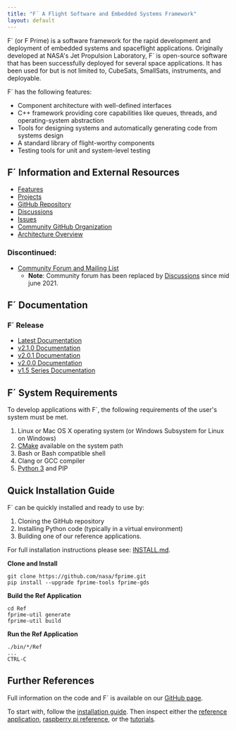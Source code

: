 ```yaml
---
title: "F´ A Flight Software and Embedded Systems Framework"
layout: default
---
```


F´ (or F Prime) is a software framework for the rapid development and deployment of embedded systems and spaceflight applications.
Originally developed at NASA's Jet Propulsion Laboratory, F´ is open-source software that has been successfully deployed
for several space applications. It has been used for but is not limited to, CubeSats, SmallSats, instruments, and
deployable.

F´ has the following features:

- Component architecture with well-defined interfaces
- C++ framework providing core capabilities like queues, threads, and operating-system abstraction
- Tools for designing systems and automatically generating code from systems design
- A standard library of flight-worthy components
- Testing tools for unit and system-level testing

## F´ Information and External Resources

- [Features](./features.md)
- [Projects](./projects.md)
- [GitHub Repository](https://github.com/nasa/fprime)
- [Discussions](https://github.com/nasa/fprime/discussions)
- [Issues](https://github.com/nasa/fprime/issues)
- [Community GitHub Organization](https://github.com/fprime-community)
- [Architecture Overview](./Architecture/FPrimeArchitectureShort.pdf)

### Discontinued:
- [Community Forum and Mailing List](https://groups.google.com/d/forum/fprime-community) 
    - **Note**: Community forum has been replaced by [Discussions](https://github.com/nasa/fprime/discussions) since mid june 2021.

## F´ Documentation

### F´ Release
- [Latest Documentation](./latest.md)
- [v2.1.0 Documentation](https://nasa.github.io/fprime/v2.1.0)
- [v2.0.1 Documentation](https://nasa.github.io/fprime/v2.0.1)
- [v2.0.0 Documentation](https://nasa.github.io/fprime/v2.0.0)
- [v1.5 Series Documentation](https://nasa.github.io/fprime/v1.5)

## F´ System Requirements

To develop applications with F´, the following requirements of the user's system must be met.

1. Linux or Mac OS X operating system (or Windows Subsystem for Linux on Windows)
2. [CMake](https://cmake.org/download/) available on the system path
3. Bash or Bash compatible shell
4. Clang or GCC compiler
5. [Python 3](https://www.python.org/downloads/) and PIP 

## Quick Installation Guide

F´ can be quickly installed and ready to use by:
1. Cloning the GitHub repository
2. Installing Python code (typically in a virtual environment)
3. Building one of our reference applications. 

For full installation instructions please see:
[INSTALL.md](./INSTALL.md).

**Clone and Install**

```
git clone https://github.com/nasa/fprime.git
pip install --upgrade fprime-tools fprime-gds
```

**Build the Ref Application**

```
cd Ref
fprime-util generate
fprime-util build
```

**Run the Ref Application**

```
./bin/*/Ref
...
CTRL-C
```

## Further References

Full information on the code and F´ is available on our [GitHub page](http://github.com/nasa/fprime).

To start with, follow the [installation guide](./INSTALL.md). Then inspect
either the [reference application](https://github.com/nasa/fprime/blob/master/Ref/README.md),
[raspberry pi reference](https://github.com/nasa/fprime/blob/master/RPI/README.md), or the
[tutorials](Tutorials/README.md).
